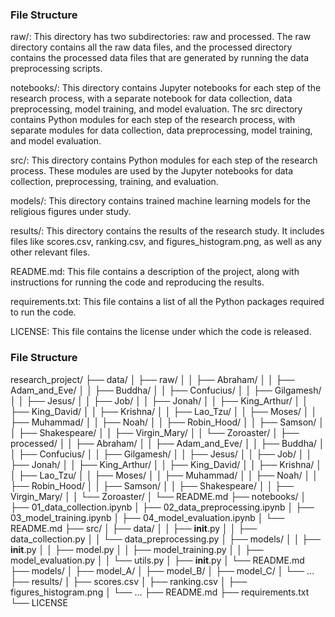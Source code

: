### File Structure 

raw/: This directory has two subdirectories: raw and processed. The raw directory contains all the raw data files, and the processed directory contains the processed data files that are generated by running the data preprocessing scripts.

notebooks/: This directory contains Jupyter notebooks for each step of the research process, with a separate notebook for data collection, data preprocessing, model training, and model evaluation. The src directory contains Python modules for each step of the research process, with separate modules for data collection, data preprocessing, model training, and model evaluation.

src/: This directory contains Python modules for each step of the research process. These modules are used by the Jupyter notebooks for data collection, preprocessing, training, and evaluation.

models/: This directory contains trained machine learning models for the religious figures under study.

results/: This directory contains the results of the research study. It includes files like scores.csv, ranking.csv, and figures_histogram.png, as well as any other relevant files.

README.md: This file contains a description of the project, along with instructions for running the code and reproducing the results.

requirements.txt: This file contains a list of all the Python packages required to run the code.

LICENSE: This file contains the license under which the code is released.

### File Structure 

research_project/
├── data/
│   ├── raw/
│   │   ├── Abraham/
│   │   ├── Adam_and_Eve/
│   │   ├── Buddha/
│   │   ├── Confucius/
│   │   ├── Gilgamesh/
│   │   ├── Jesus/
│   │   ├── Job/
│   │   ├── Jonah/
│   │   ├── King_Arthur/
│   │   ├── King_David/
│   │   ├── Krishna/
│   │   ├── Lao_Tzu/
│   │   ├── Moses/
│   │   ├── Muhammad/
│   │   ├── Noah/
│   │   ├── Robin_Hood/
│   │   ├── Samson/
│   │   ├── Shakespeare/
│   │   ├── Virgin_Mary/
│   │   └── Zoroaster/
│   ├── processed/
│   │   ├── Abraham/
│   │   ├── Adam_and_Eve/
│   │   ├── Buddha/
│   │   ├── Confucius/
│   │   ├── Gilgamesh/
│   │   ├── Jesus/
│   │   ├── Job/
│   │   ├── Jonah/
│   │   ├── King_Arthur/
│   │   ├── King_David/
│   │   ├── Krishna/
│   │   ├── Lao_Tzu/
│   │   ├── Moses/
│   │   ├── Muhammad/
│   │   ├── Noah/
│   │   ├── Robin_Hood/
│   │   ├── Samson/
│   │   ├── Shakespeare/
│   │   ├── Virgin_Mary/
│   │   └── Zoroaster/
│   └── README.md
├── notebooks/
│   ├── 01_data_collection.ipynb
│   ├── 02_data_preprocessing.ipynb
│   ├── 03_model_training.ipynb
│   ├── 04_model_evaluation.ipynb
│   └── README.md
├── src/
│   ├── data/
│   │   ├── __init__.py
│   │   ├── data_collection.py
│   │   └── data_preprocessing.py
│   ├── models/
│   │   ├── __init__.py
│   │   ├── model.py
│   │   ├── model_training.py
│   │   ├── model_evaluation.py
│   │   └── utils.py
│   ├── __init__.py
│   └── README.md
├── models/
│   ├── model_A/
│   ├── model_B/
│   ├── model_C/
│   └── ...
├── results/
│   ├── scores.csv
│   ├── ranking.csv
│   ├── figures_histogram.png
│   └── ...
├── README.md
├── requirements.txt
└── LICENSE
